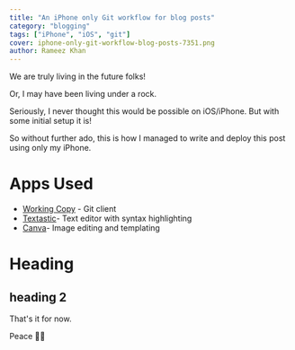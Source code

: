 ```yaml
---
title: "An iPhone only Git workflow for blog posts"
category: "blogging"
tags: ["iPhone", "iOS", "git"]
cover: iphone-only-git-workflow-blog-posts-7351.png
author: Rameez Khan
---
```


We are truly living in the future folks!

Or, I may have been living under a rock. 

Seriously, I never thought this would be possible on iOS/iPhone. But with some initial setup it is!

So without further ado, this is how I managed to write and deploy this post using only my iPhone. 

# Apps Used
- [Working Copy][1] - Git client
- [Textastic][2]- Text editor with syntax highlighting 
- [Canva][3]- Image editing and templating

# Heading 
## heading 2

That's it for now.

Peace ✌🏽

[1]:	https://apps.apple.com/za/app/working-copy-git-client/id896694807
[2]:	https://apps.apple.com/za/app/textastic-code-editor-9/id1049254261
[3]:	https://apps.apple.com/za/app/canva-card-poster-logo-maker/id897446215